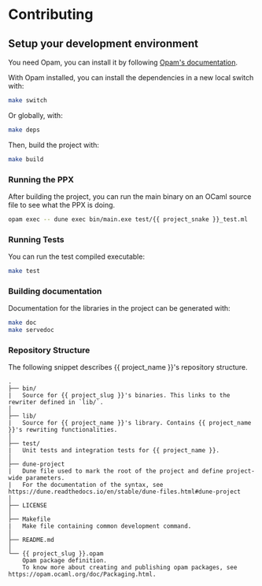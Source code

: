 # Contributing

## Setup your development environment

You need Opam, you can install it by following [Opam's documentation](https://opam.ocaml.org/doc/Install.html).

With Opam installed, you can install the dependencies in a new local switch with:

```bash
make switch
```

Or globally, with:

```bash
make deps
```

Then, build the project with:

```bash
make build
```

### Running the PPX

After building the project, you can run the main binary on an OCaml source file to see what the PPX is doing.

```bash
opam exec -- dune exec bin/main.exe test/{{ project_snake }}_test.ml
```

### Running Tests

You can run the test compiled executable:

```bash
make test
```

### Building documentation

Documentation for the libraries in the project can be generated with:

```bash
make doc
make servedoc
```

### Repository Structure

The following snippet describes {{ project_name }}'s repository structure.

```text
.
├── bin/
|   Source for {{ project_slug }}'s binaries. This links to the rewriter defined in `lib/`.
│
├── lib/
|   Source for {{ project_name }}'s library. Contains {{ project_name }}'s rewriting functionalities.
│
├── test/
|   Unit tests and integration tests for {{ project_name }}.
│
├── dune-project
|   Dune file used to mark the root of the project and define project-wide parameters.
|   For the documentation of the syntax, see https://dune.readthedocs.io/en/stable/dune-files.html#dune-project
│
├── LICENSE
│
├── Makefile
|   Make file containing common development command.
│
├── README.md
│
└── {{ project_slug }}.opam
    Opam package definition.
    To know more about creating and publishing opam packages, see https://opam.ocaml.org/doc/Packaging.html.
```
